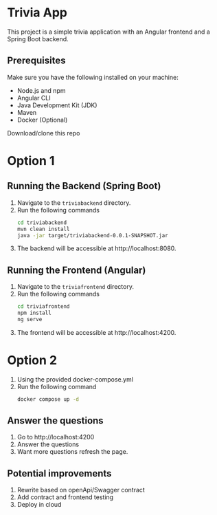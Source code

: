 # Trivia App

This project is a simple trivia application with an Angular frontend and a Spring Boot backend.

## Prerequisites

Make sure you have the following installed on your machine:

- Node.js and npm 
- Angular CLI 
- Java Development Kit (JDK) 
- Maven 
- Docker (Optional)

Download/clone this repo

# Option 1
## Running the Backend (Spring Boot)

1. Navigate to the `triviabackend` directory.
2. Run the following commands
    ```bash
    cd triviabackend
    mvn clean install
    java -jar target/triviabackend-0.0.1-SNAPSHOT.jar
3. The backend will be accessible at http://localhost:8080.

## Running the Frontend (Angular)

1. Navigate to the `triviafrontend` directory.
2. Run the following commands
    ```bash
    cd triviafrontend
    npm install
    ng serve
3. The frontend will be accessible at http://localhost:4200.

# Option 2
1. Using the provided docker-compose.yml
2. Run the following command
    ```bash
    docker compose up -d

## Answer the questions
1. Go to  http://localhost:4200
2. Answer the questions
3. Want more questions refresh the page.

## Potential improvements
1. Rewrite based on openApi/Swagger contract
2. Add contract and frontend testing
3. Deploy in cloud
